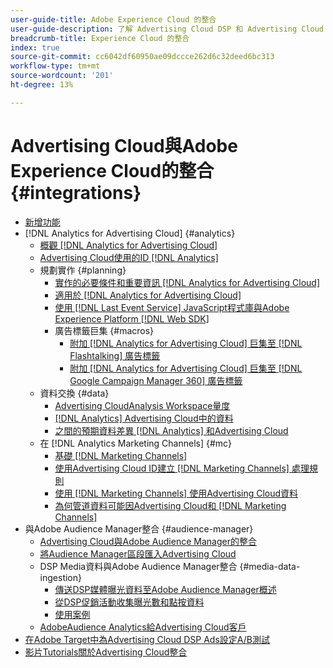 ```yaml
---
user-guide-title: Adobe Experience Cloud 的整合
user-guide-description: 了解 Advertising Cloud DSP 和 Advertising Cloud Search 與其他 Adobe Experience Cloud 產品和服務的整合。
breadcrumb-title: Experience Cloud 的整合
index: true
source-git-commit: cc6042df60950ae09dccce262d6c32deed6bc313
workflow-type: tm+mt
source-wordcount: '201'
ht-degree: 13%

---
```



# Advertising Cloud與Adobe Experience Cloud的整合 {#integrations}

<!--  ADD LATER: and Adobe Experience Platform -->

+ [新增功能](/help/integrations/home.md)
+ [!DNL Analytics for Advertising Cloud] {#analytics}
   + [概觀 [!DNL Analytics for Advertising Cloud]](/help/integrations/analytics/overview.md)
   + [Advertising Cloud使用的ID [!DNL Analytics]](/help/integrations/analytics/ids.md)
   + 規劃實作 {#planning}
      + [實作的必要條件和重要資訊 [!DNL Analytics for Advertising Cloud]](/help/integrations/analytics/prerequisites.md)
      + [適用於 [!DNL Analytics for Advertising Cloud]](/help/integrations/analytics/javascript.md)
      + [使用 [!DNL Last Event Service] JavaScript程式庫與Adobe Experience Platform [!DNL Web SDK]](/help/integrations/analytics/web-sdk.md)
      + 廣告標籤巨集 {#macros}
         + [附加 [!DNL Analytics for Advertising Cloud] 巨集至 [!DNL Flashtalking] 廣告標籤](/help/integrations/analytics/macros-flashtalking.md)
         + [附加 [!DNL Analytics for Advertising Cloud] 巨集至 [!DNL Google Campaign Manager 360] 廣告標籤](/help/integrations/analytics/macros-google-campaign-manager.md)
   + 資料交換 {#data}
      + [Advertising CloudAnalysis Workspace量度](/help/integrations/analytics/advertising-cloud-metrics-in-analytics.md)
      + [[!DNL Analytics] Advertising Cloud中的資料](/help/integrations/analytics/analytics-data-in-advertising-cloud.md)
      + [之間的預期資料差異 [!DNL Analytics] 和Advertising Cloud](/help/integrations/analytics/data-variances.md)
   + 在 [!DNL Analytics Marketing Channels] {#mc}
      + [基礎 [!DNL Marketing Channels]](/help/integrations/analytics/marketing-channels/mc-overview.md)
      + [使用Advertising Cloud ID建立 [!DNL Marketing Channels] 處理規則](/help/integrations/analytics/marketing-channels/mc-ids.md)
      + [使用 [!DNL Marketing Channels] 使用Advertising Cloud資料](/help/integrations/analytics/marketing-channels/mc-ac-data.md)
      + [為何管道資料可能因Advertising Cloud和 [!DNL Marketing Channels]](/help/integrations/analytics/marketing-channels/mc-data-variances.md)
+ 與Adobe Audience Manager整合 {#audience-manager}
   + [Advertising Cloud與Adobe Audience Manager的整合](/help/integrations/audience-manager/overview.md)
   + [將Audience Manager區段匯入Advertising Cloud](/help/integrations/audience-manager/import-audiences.md)
   + DSP Media資料與Adobe Audience Manager整合 {#media-data-ingestion}
      + [傳送DSP媒體曝光資料至Adobe Audience Manager概述](/help/integrations/audience-manager/media-data-integration/overview.md)
      + [從DSP促銷活動收集曝光數和點按資料](/help/integrations/audience-manager/media-data-integration/collect.md)
      + [使用案例](/help/integrations/audience-manager/media-data-integration/use-cases.md)
   + [AdobeAudience Analytics給Advertising Cloud客戶](/help/integrations/audience-manager/audience-analytics.md)
+ [在Adobe Target中為Advertising Cloud DSP Ads設定A/B測試](/help/integrations/target/overview-ab-tests.md)
+ [影片Tutorials關於Advertising Cloud整合](https://experienceleague.adobe.com/docs/advertising-cloud-learn/tutorials/overview.html)<!-- rename if the tutorials TOC structure changes -->
